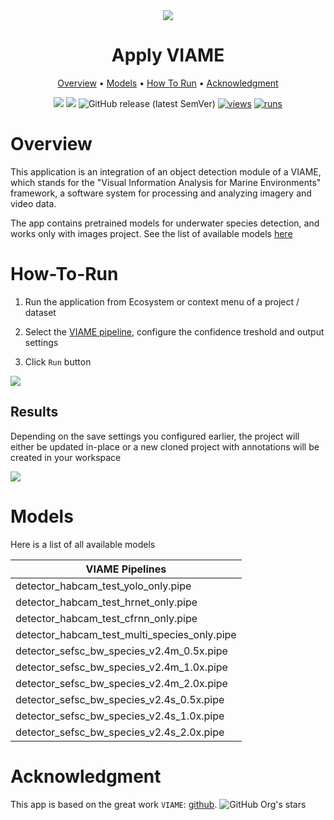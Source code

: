 <div align="center" markdown>
<img src="https://user-images.githubusercontent.com/115161827/233049075-2a0930bd-d47e-4798-a121-36b11807130e.jpg"/>

# Apply VIAME

<p align="center">
  <a href="#Overview">Overview</a> •
  <a href="#Models">Models</a> •
  <a href="#How-To-Run">How To Run</a> •
  <a href="#Acknowledgment">Acknowledgment</a>
</p>

[![](https://img.shields.io/badge/supervisely-ecosystem-brightgreen)](https://ecosystem.supervise.ly/apps/supervisely-ecosystem/apply-viame)
[![](https://img.shields.io/badge/slack-chat-green.svg?logo=slack)](https://supervise.ly/slack)
![GitHub release (latest SemVer)](https://img.shields.io/github/v/release/supervisely-ecosystem/apply-viame)
[![views](https://app.supervise.ly/img/badges/views/supervisely-ecosystem/apply-viame)](https://supervise.ly)
[![runs](https://app.supervise.ly/img/badges/runs/supervisely-ecosystem/apply-viame)](https://supervise.ly)

</div>

# Overview

This application is an integration of an object detection module of a VIAME, which stands for the "Visual Information Analysis for Marine Environments" framework, a software system for processing and analyzing imagery and video data.

The app contains pretrained models for underwater species detection, and works only with images project. See the list of available models <a href="#Models">here</a>

# How-To-Run

1. Run the application from Ecosystem or context menu of a project / dataset

2. Select the <a href="#Models">VIAME pipeline</a>, configure the confidence treshold and output settings

3. Click `Run` button
<img src="https://user-images.githubusercontent.com/115161827/233068890-34d9f778-8b63-4dc2-b1ac-fb998c7a0590.gif" />

## Results

Depending on the save settings you configured earlier, the project will either be updated in-place or a new cloned project with annotations will be created in your workspace

<img src="https://user-images.githubusercontent.com/115161827/233068904-c92f83e6-8158-4820-8aaa-4ebac16325b5.png" />

# Models

Here is a list of all available models

|     VIAME Pipelines       |
|----------------------------------------------|
| detector_habcam_test_yolo_only.pipe          |
| detector_habcam_test_hrnet_only.pipe         |
| detector_habcam_test_cfrnn_only.pipe         |
| detector_habcam_test_multi_species_only.pipe |
| detector_sefsc_bw_species_v2.4m_0.5x.pipe    |
| detector_sefsc_bw_species_v2.4m_1.0x.pipe    |
| detector_sefsc_bw_species_v2.4m_2.0x.pipe    |
| detector_sefsc_bw_species_v2.4s_0.5x.pipe    |
| detector_sefsc_bw_species_v2.4s_1.0x.pipe    |
| detector_sefsc_bw_species_v2.4s_2.0x.pipe    |



# Acknowledgment

This app is based on the great work `VIAME`: [github](https://github.com/VIAME/VIAME). ![GitHub Org's stars](https://img.shields.io/github/stars/VIAME/VIAME?style=social)
